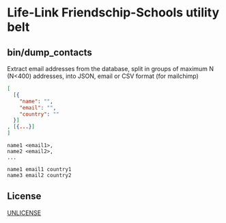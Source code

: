 # Life-Link Friendschip-Schools utility belt

## bin/dump_contacts

Extract email addresses from the database,
split in groups of maximum N (N<400) addresses,
into JSON, email or CSV format (for mailchimp)

```json
[
  [{
    "name": "",
    "email": "",
    "country": ""
  }]
, [{...}]
]
```

```
name1 <email1>,
name2 <email2>,
...
```

```
name1 email1 country1
name3 email2 country2
```


## License

[UNLICENSE](LICENSE)
